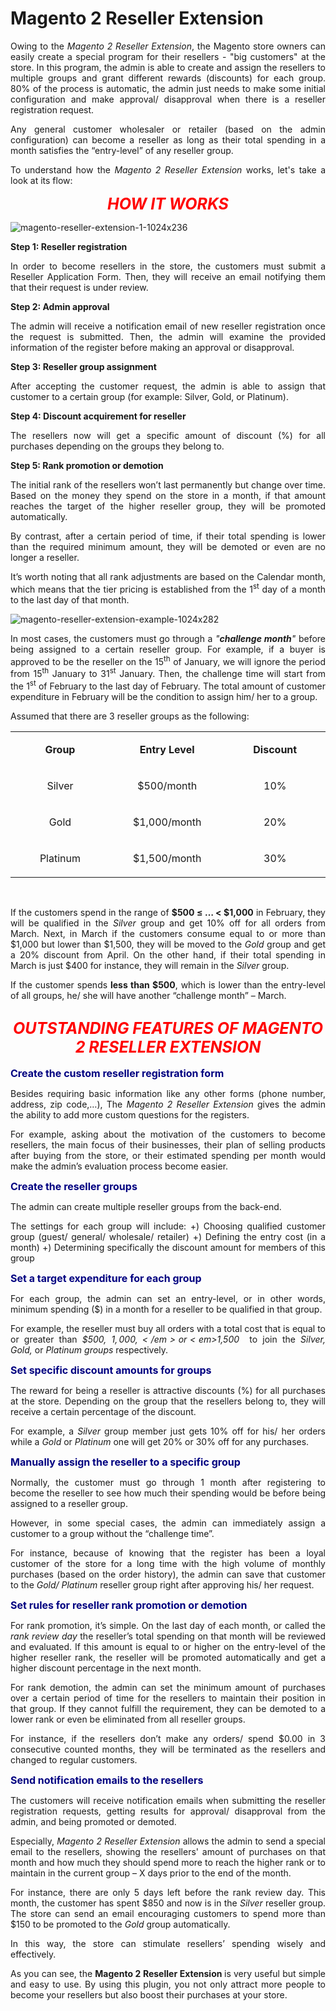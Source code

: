 # Magento 2 Reseller Extension

<div class="list-features" style="text-align: justify;">Owing to the <em>Magento 2 Reseller Extension</em>, the Magento store owners can easily create a special program for their resellers - "big customers" at the store. In this program, the admin is able to create and assign the resellers to multiple groups and grant different rewards (discounts) for each group. 80% of the process is automatic, the admin just needs to make some initial configuration and make approval/ disapproval when there is a reseller registration request.</div>
<div class="list-features" style="text-align: justify;"></div>
<div class="list-features" style="text-align: justify;">
<div class="list-features" style="text-align: justify;">

Any general customer wholesaler or retailer (based on the admin configuration) can become a reseller as long as their total spending in a month satisfies the “entry-level” of any reseller group.

To understand how the <em>Magento 2 Reseller Extension</em> works, let's take a look at its flow:

</div>
<p style="text-align: center;"><span style="font-size: 25px; font-style: italic; color: #ff0000;"><strong>
HOW IT WORKS</strong></span></p>

![magento-reseller-extension-1-1024x236](https://user-images.githubusercontent.com/26241389/162147867-c364e764-496b-4cd5-a5db-1e93f04d8ad3.png)

<strong>Step 1: Reseller registration</strong>

In order to become resellers in the store, the customers must submit a Reseller Application Form. Then, they will receive an email notifying them that their request is under review.

<strong>Step 2: Admin approval </strong>

The admin will receive a notification email of new reseller registration once the request is submitted. Then, the admin will examine the provided information of the register before making an approval or disapproval.

<strong>Step 3: Reseller group assignment </strong>

After accepting the customer request, the admin is able to assign that customer to a certain group (for example: Silver, Gold, or Platinum).

<strong>Step 4: Discount acquirement for reseller</strong>

The resellers now will get a specific amount of discount (%) for all purchases depending on the groups they belong to.

<strong>Step 5: Rank promotion or demotion</strong>

The initial rank of the resellers won’t last permanently but change over time. Based on the money they spend on the store in a month, if that amount reaches the target of the higher reseller group, they will be promoted automatically.

By contrast, after a certain period of time, if their total spending is lower than the required minimum amount, they will be demoted or even are no longer a reseller.

It’s worth noting that all rank adjustments are based on the Calendar month, which means that the tier pricing is established from the 1<sup>st</sup> day of a month to the last day of that month.

![magento-reseller-extension-example-1024x282](https://user-images.githubusercontent.com/26241389/162148145-f08dd2d5-56ed-4db3-9ef9-326d6275e4ff.png)

In most cases, the customers must go through a <em>"<b>challenge month</b>" </em>before being assigned to a certain reseller group. For example, if a buyer is approved to be the reseller on the 15<sup>th</sup> of January, we will ignore the period from 15<sup>th</sup> January to 31<sup>st</sup> January. Then, the challenge time will start from the 1<sup>st</sup> of February to the last day of February. The total amount of customer expenditure in February will be the condition to assign him/ her to a group.

Assumed that there are 3 reseller groups as the following:
<table>
<tbody>
<tr>
<td width="240">
<p style="text-align: center;"><strong>Group</strong></p>
</td>
<td width="240">
<p style="text-align: center;"><strong>Entry Level</strong></p>
</td>
<td width="240">
<p style="text-align: center;"><strong>Discount</strong></p>
</td>
</tr>
<tr>
<td width="240">
<p style="text-align: center;">Silver</p>
</td>
<td width="240">
<p style="text-align: center;">$500/month</p>
</td>
<td width="240">
<p style="text-align: center;">10%</p>
</td>
</tr>
<tr>
<td width="240">
<p style="text-align: center;">Gold</p>
</td>
<td width="240">
<p style="text-align: center;">$1,000/month</p>
</td>
<td width="240">
<p style="text-align: center;">20%</p>
</td>
</tr>
<tr>
<td width="240">
<p style="text-align: center;">Platinum</p>
</td>
<td width="240">
<p style="text-align: center;">$1,500/month</p>
</td>
<td width="240">
<p style="text-align: center;">30%</p>
</td>
</tr>
</tbody>
</table>
&nbsp;

If the customers spend in the range of <b>$500 ≤ … &lt; $1,000</b> in February, they will be qualified in the <em>Silver </em>group and get 10% off for all orders from March. Next, in March if the customers consume equal to or more than $1,000 but lower than $1,500, they will be moved to the <em>Gold</em> group and get a 20% discount from April. On the other hand, if their total spending in March is just $400 for instance, they will remain in the <em>Silver </em>group.

If the customer spends <b>less than $500</b>, which is lower than the entry-level of all groups, he/ she will have another “challenge month” – March.
<h2 style="text-align: center;"><span style="font-size: 25px; font-style: italic; color: #ff0000;"><strong>
OUTSTANDING FEATURES OF MAGENTO 2 RESELLER EXTENSION
</strong></span></h2>
<div class="row col2-set">
<div class="col-md-6 col-1">

<span style="font-size: medium; color: #000080;"><strong>Create the custom reseller registration form</strong></span>

<span style="font-weight: normal;">Besides requiring basic information like any other forms (phone number, address, zip code,…), The <em>Magento 2 Reseller Extension</em> gives the admin the ability to add more custom questions for the registers. </span>

For example, asking about the motivation of the customers to become resellers, the main focus of their businesses, their plan of selling products after buying from the store, or their estimated spending per month would make the admin’s evaluation process become easier.

<div class="row col2-set">
<div class="col-md-6 col-1">

<span style="font-size: medium; color: #000080;"><strong>Create the reseller groups</strong></span>

<span style="font-weight: normal;">The admin can create multiple reseller groups from the back-end. </span>

The settings for each group will include:
+) Choosing qualified customer group (guest/ general/ wholesale/ retailer)
+) Defining the entry cost (in a month)
+) Determining specifically the discount amount for members of this group

</div>
<div class="col-md-6 col-2">
</div>
<div class="row col2-set">
<div class="col-md-6 col-1">

<span style="font-size: medium; color: #000080;"><strong>Set a target expenditure for each group</strong></span>

<span style="font-weight: normal;">For each group, the admin can set an entry-level, or in other words, minimum spending ($) in a month for a reseller to be qualified in that group. </span>

For example, the reseller must buy all orders with a total cost that is equal to or greater than <em>$500, $1,000,</em> or <em>$1,500 </em> to join the <em>Silver, Gold, </em>or <em>Platinum groups</em> respectively.

<div class="row col2-set">
<div class="col-md-6 col-1">

<span style="font-size: medium; color: #000080;"><strong>Set specific discount amounts for groups</strong></span>

<span style="font-weight: normal;">The reward for being a reseller is attractive discounts (%) for all purchases at the store. Depending on the group that the resellers belong to, they will receive a certain percentage of the discount.</span>

For example, a <em>Silver </em>group member just gets 10% off for his/ her orders while a <em>Gold </em>or <em>Platinum </em>one will get 20% or 30% off for any purchases.

<div class="row col2-set">
<div class="col-md-6 col-1">

<span style="font-size: medium; color: #000080;"><strong>Manually assign the reseller to a specific group</strong></span>

<span style="font-weight: normal;">Normally, the customer must go through 1 month after registering to become the reseller to see how much their spending would be before being assigned to a reseller group.</span>

However, in some special cases, the admin can immediately assign a customer to a group without the “challenge time”.

For instance, because of knowing that the register has been a loyal customer of the store for a long time with the high volume of monthly purchases (based on the order history), the admin can save that customer to the <em>Gold/ Platinum </em>reseller group right after approving his/ her request.

</div>

<div class="row col2-set">
<div class="col-md-6 col-1">

<span style="font-size: medium; color: #000080;"><strong>Set rules for reseller rank promotion or demotion</strong></span>

<span style="font-weight: normal;">For rank promotion, it’s simple. On the last day of each month, or called the <em>rank review day</em> the reseller’s total spending on that month will be reviewed and evaluated. If this amount is equal to or higher on the entry-level of the higher reseller rank, the reseller will be promoted automatically and get a higher discount percentage in the next month.</span>

For rank demotion, the admin can set the minimum amount of purchases over a certain period of time for the resellers to maintain their position in that group. If they cannot fulfill the requirement, they can be demoted to a lower rank or even be eliminated from all reseller groups.

For instance, if the resellers don’t make any orders/ spend $0.00 in 3 consecutive counted months, they will be terminated as the resellers and changed to regular customers.

</div>

<div class="row col2-set">
<div class="col-md-6 col-1">

<span style="font-size: medium; color: #000080;"><strong>Send notification emails to the resellers</strong></span>

<span style="font-weight: normal;">The customers will receive notification emails when submitting the reseller registration requests, getting results for approval/ disapproval from the admin, and being promoted or demoted. </span>

Especially, <em>Magento 2 Reseller Extension</em> allows the admin to send a special email to the resellers, showing the resellers' amount of purchases on that month and how much they should spend more to reach the higher rank or to maintain in the current group – X days prior to the end of the month.

For instance, there are only 5 days left before the rank review day. This month, the customer has spent $850 and now is in the <em>Silver </em>reseller group. The store can send an email encouraging customers to spend more than $150 to be promoted to the <em>Gold </em>group automatically.

In this way, the store can stimulate resellers’ spending wisely and effectively.

</div>

As you can see, the <strong>Magento 2 Reseller Extension </strong>is very useful but simple and easy to use. By using this plugin, you not only attract more people to become your resellers but also boost their purchases at your store.<strong>
</strong>

</div>

